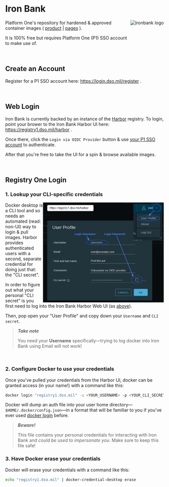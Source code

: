 # Iron Bank

<a href="https://p1.dso.mil/#/products/iron-bank/">
  <img align="right" alt="ironbank logo" src="https://p1.dso.mil/img/Iron_Bank_Logo_LIGHT.468ac210.png" height="128" />
</a>

Platform One's repository for hardened & approved container images ( [product](https://p1.dso.mil/#/products/iron-bank/) | [pages](https://ironbank.dso.mil/) ).

It is 100% free but requires Platform One (P1) SSO account to make use of.

&nbsp;

## Create an Account

Register for a P1 SSO account here: https://login.dso.mil/register .

&nbsp;


## Web Login

Iron Bank is currently backed by an instance of the [Harbor](https://goharbor.io) registry.  To login, point your brower to the Iron Bank Harbor UI here: https://registry1.dso.mil/harbor .

Once there, click the `Login via OIDC Provider` button & use [your P1 SSO account](#create-an-account) to authenticate.

After that you're free to take the UI for a spin & browse available images.

&nbsp;


## Registry One Login

### 1. Lookup your CLI-specific credentials

<img align="right" alt="harbor credentials" src="../.images/harbor-credentials.png" width="384" />

Docker desktop is a CLI tool and so needs an automated (read: non-UI) way to login & pull images. Harbor provides authenticated users with a second, separate credential for doing just that: the "CLI secret".

In order to figure out what your personal "CLI secret" is you first need to log into the Iron Bank Harbor Web UI (as [above](#web-login)).

Then, pop open your "User Profile" and copy down your `Username` and `CLI secret`.

> _**Take note**_
>
> You need your **Username** specifically&mdash;trying to log docker into Iron Bank using Email will not work!

&nbsp;

### 2. Configure Docker to use your credentials

Once you've pulled your credentials from the Harbor UI, docker can be granted access (in your name!) with a command like this:

```sh
docker login "registry1.dso.mil" -u <YOUR_USERNAME> -p <YOUR_CLI_SECRET>
```

Docker will dump an auth file into your user home directory&mdash;`$HOME/.docker/config.json`&mdash;in a format that will be familiar to you if you've ever used [docker login](https://docs.docker.com/engine/reference/commandline/login/) before.

> _**Beware!**_
>
> This file contains your personal credentials for interacting with Iron Bank and _could be used to impersonate you_.  Make sure to keep this file safe!

### 3. Have Docker erase your credentials

Docker will erase your credentials with a command like this:

```sh
echo "registry1.dso.mil" | docker-credential-desktop erase
```

